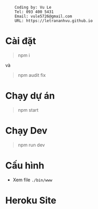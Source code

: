 ```
    Coding by: Vu Le
    Tel: 093 400 5431
    Email: vule5726@gmail.com
    URL: https://letrananhvu.github.io
```
# Cài đặt

> npm i 

và 

> npm audit fix


# Chạy dự án 

> npm start

# Chạy Dev 

> npm run dev

# Cấu hình

- Xem file `./bin/www`

# Heroku Site